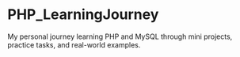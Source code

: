 # PHP_LearningJourney
My personal journey learning PHP and MySQL through mini projects, practice tasks, and real-world examples.
